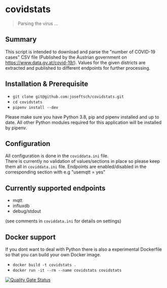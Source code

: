 # covidstats
> Parsing the virus ...
## Summary
This script is intended to download and parse the "number of COVID-19 cases" CSV file (Published by the Austrian government on https://www.data.gv.at/covid-19/). Values for the given districts are extracted and published to different endpoints for further processing.
## Installation & Prerequisite
* `git clone git@github.com:joseftsch/covidstats.git`
* `cd covidstats`
* `pipenv install --dev`

Please make sure you have Python 3.8, pip and pipenv installed and up to date. All other Python modules required for this application will be installed by pipenv.
## Configuration
All configuration is done in the `coviddata.ini` file.<br>There is currently no validation of values/sections in place so please keep them all in `coviddata.ini` file.
Endpoints are enabled/disabled in the corresponding section with e.g "usemqtt = yes"
## Currently supported endpoints
* mqtt
* influxdb
* debug/stdout

(see comments in `coviddata.ini` for details on settings)
## Docker support
If you dont want to deal with Python there is also a experimental Dockerfile so that you can build your own Docker image.
* `docker build -t covidstats .`
* `docker run -it --rm --name covidstats covidstats`


[![Quality Gate Status](https://sonarcloud.io/api/project_badges/measure?project=joseftsch_covidstats&metric=alert_status)](https://sonarcloud.io/dashboard?id=joseftsch_covidstats)

